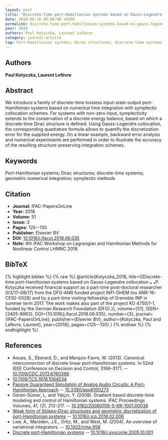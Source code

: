 ```yaml
---
layout: post
title: "Discrete-time port-Hamiltonian systems based on Gauss-Legendre collocation"
date: 2018-06-18 00:00:00 +0100
permalink: discrete-time-port-hamiltonian-systems-based-on-gauss-legendre-collocation
year: 2018
authors: Paul Kotyczka, Laurent Lefèvre
category: journal-article
tag: Port-Hamiltonian systems; Dirac structures; discrete-time systems; geometric numerical integration; symplectic methods
---
```

 
## Authors
**Paul Kotyczka, Laurent Lefèvre**
 
## Abstract
We introduce a family of discrete-time lossless input-state-output port-Hamiltonian systems based on numerical time integration with symplectic collocation schemes. For systems with non-zero input, symplecticity extends to the conservation of a discrete energy balance, based on which a discrete-time Dirac structure is defined. Using Gauss-Legendre collocation, the corresponding quadrature formula allows to quantify the discretization error for the supplied energy. On a linear example, backward error analysis and numerical experiments are performed in order to illustrate the accuracy of the resulting structure-preserving integration schemes.
 
## Keywords
Port-Hamiltonian systems; Dirac structures; discrete-time systems; geometric numerical integration; symplectic methods
 
## Citation
- **Journal:** IFAC-PapersOnLine
- **Year:** 2018
- **Volume:** 51
- **Issue:** 3
- **Pages:** 125--130
- **Publisher:** Elsevier BV
- **DOI:** [10.1016/j.ifacol.2018.06.035](https://doi.org/10.1016/j.ifacol.2018.06.035)
- **Note:** 6th IFAC Workshop on Lagrangian and Hamiltonian Methods for Nonlinear Control LHMNC 2018
 
## BibTeX
{% highlight bibtex %}
{% raw %}
@article{Kotyczka_2018,
  title={{Discrete-time port-Hamiltonian systems based on Gauss-Legendre collocation ⁎ ⁎P. Kotyczka received financial support as a part-time post-doctoral researcher (03/17–08/17) from the DFG-ANR funded project INFI-DHEM (no ANR-16-CE92-0028) and by a part-time visiting fellowship of Grenoble INP in summer term 2017. The work makes also part of the project KO 4750/1-1, funded by the German Research Foundation (DFG).}},
  volume={51},
  ISSN={2405-8963},
  DOI={10.1016/j.ifacol.2018.06.035},
  number={3},
  journal={IFAC-PapersOnLine},
  publisher={Elsevier BV},
  author={Kotyczka, Paul and Lefèvre, Laurent},
  year={2018},
  pages={125--130}
}
{% endraw %}
{% endhighlight %}
 
## References
- Aoues, S., Eberard, D., and Marquis-Favre, W. (2013). Canonical interconnection of discrete linear port-Hamiltonian systems. In 52nd IEEE Conference on Decision and Control, 3166–3171. -- [10.1109/CDC.2013.6760366](https://doi.org/10.1109/CDC.2013.6760366)
- [10.1109/TCS.1978.1084534](https://doi.org/10.1109/TCS.1978.1084534)
- [Passive Guaranteed Simulation of Analog Audio Circuits: A Port-Hamiltonian Approach](passive-guaranteed-simulation-of-analog-audio-circuits-a-port-hamiltonian-approach) -- [10.3390/app6100273](https://doi.org/10.3390/app6100273)
- Gören-Sümer, L. and Yalçιn, Y. (2008). Gradient based discrete-time modeling and control of Hamiltonian systems. IFAC Proceedings Volumes, 41, (2), 212-217. -- [10.3182/20080706-5-KR-1001.00036](https://doi.org/10.3182/20080706-5-KR-1001.00036)
- [Weak form of Stokes–Dirac structures and geometric discretization of port-Hamiltonian systems](weak-form-of-stokes-dirac-structures-and-geometric-discretization-of-port-hamiltonian-systems) -- [10.1016/j.jcp.2018.02.006](https://doi.org/10.1016/j.jcp.2018.02.006)
- Lew, A., Marsden, J.E., Ortiz, M., and West, M. (2004). An overview of variational integrators. -- [10.1002/nme.958](https://doi.org/10.1002/nme.958)
- [Discrete port-Hamiltonian systems](discrete-port-hamiltonian-systems) -- [10.1016/j.sysconle.2005.10.001](https://doi.org/10.1016/j.sysconle.2005.10.001)

